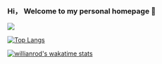 ### Hi， Welcome to my personal homepage  👋

![](https://github-readme-stats.vercel.app/api?username=347830076&theme=blue-green&show_icons=true)

[![Top Langs](https://github-readme-stats.vercel.app/api/top-langs/?username=347830076&layout=compact)](https://github.com/347830076)

[![willianrod's wakatime stats](https://github-readme-stats.vercel.app/api/wakatime?username=347830076)](https://github.com/347830076)
